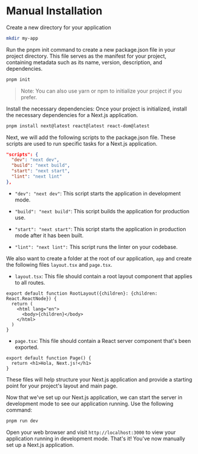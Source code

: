 # Manual Installation

Create a new directory for your application

```bash
mkdir my-app
```

Run the pnpm init command to create a new package.json file in your project directory. This file serves as the manifest for your project, containing metadata such as its name, version, description, and dependencies.

```bash
pnpm init
```

> Note: You can also use yarn or npm to initialize your project if you prefer.

Install the necessary dependencies: Once your project is initialized, install the necessary dependencies for a Next.js application.

```bash
pnpm install next@latest react@latest react-dom@latest
```

Next, we will add the following scripts to the package.json file. These scripts are used to run specific tasks for a Next.js application.

```json
"scripts": {
  "dev": "next dev",
  "build": "next build",
  "start": "next start",
  "lint": "next lint"
},
```

- `"dev": "next dev"`: This script starts the application in development mode.

- `"build": "next build"`: This script builds the application for production use.

- `"start": "next start"`: This script starts the application in production mode after it has been built.

- `"lint": "next lint":` This script runs the linter on your codebase.

We also want to create a folder at the root of our application, `app` and create the following files `layout.tsx` and `page.tsx`.

- `layout.tsx`: This file should contain a root layout component that applies to all routes.

```tsx
export default function RootLayout({children}: {children: React.ReactNode}) {
  return (
    <html lang="en">
      <body>{children}</body>
    </html>
  )
}
```

- `page.tsx`: This file should contain a React server component that's been exported.

```tsx
export default function Page() {
  return <h1>Hola, Next.js!</h1>
}
```

These files will help structure your Next.js application and provide a starting point for your project's layout and main page.

Now that we've set up our Next.js application, we can start the server in development mode to see our application running. Use the following command:

```bash
pnpm run dev
```

Open your web browser and visit `http://localhost:3000` to view your application running in development mode. That's it! You've now manually set up a Next.js application.
